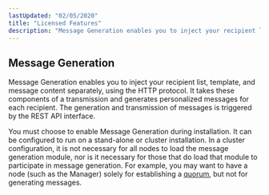 ```yaml
---
lastUpdated: "02/05/2020"
title: "Licensed Features"
description: "Message Generation enables you to inject your recipient list template and message content separately using the HTTP protocol It takes these components of a transmission and generates personalized messages for each recipient The generation and transmission of messages is triggered by the REST API interface You must choose to enable..."
---
```



## <a name="licensed_features.message.generation"></a> Message Generation

Message Generation enables you to inject your recipient list, template, and message content separately, using the HTTP protocol. It takes these components of a transmission and generates personalized messages for each recipient. The generation and transmission of messages is triggered by the REST API interface.

You must choose to enable Message Generation during installation. It can be configured to run on a stand-alone or cluster installation. In a cluster configuration, it is not necessary for all nodes to load the message generation module, nor is it necessary for those that do load that module to participate in message generation. For example, you may want to have a node (such as the Manager) solely for establishing a [quorum](/momentum/4/4-glossary#gloss.quorum), but not for generating messages.
